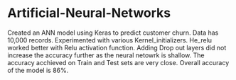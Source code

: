 # Artificial-Neural-Networks

Created an ANN model using Keras to predict customer churn. Data has 10,000 records. Experimented with various Kernel_initializers. He_relu worked better with Relu activation function. Adding Drop out layers did not increase the accuracy further as the neural netowrk is shallow. The accuracy acchieved on Train and Test sets are very close. Overall accuracy of the model is 86%.
